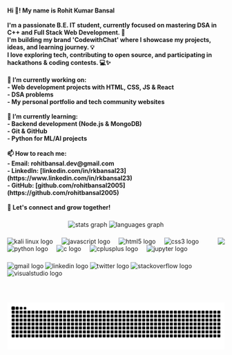 <h4 align="left">Hi 👋! My name is Rohit Kumar Bansal<br><br>I'm a passionate B.E. IT student, currently focused on mastering DSA in C++ and Full Stack Web Development. 🚀  <br>I'm building my brand 'CodewithChat' where I showcase my projects, ideas, and learning journey. 💡  <br>I love exploring tech, contributing to open source, and participating in hackathons & coding contests. 💻✨<br><br>🔭 I’m currently working on:  <br>- Web development projects with HTML, CSS, JS & React  <br>- DSA problems   <br>- My personal portfolio and tech community websites<br><br>🌱 I’m currently learning:  <br>- Backend development (Node.js & MongoDB)  <br>- Git & GitHub  <br>- Python for ML/AI projects<br><br>📫 How to reach me:  <br>- Email: rohitbansal.dev@gmail.com  <br>- LinkedIn: [linkedin.com/in/rkbansal23](https://www.linkedin.com/in/rkbansal23)  <br>- GitHub: [github.com/rohitbansal2005](https://github.com/rohitbansal2005)<br><br>🚀 Let's connect and grow together!</h4>

###

<div align="center">
  <img src="https://github-readme-stats.vercel.app/api?username=rohitbansal2005&hide_title=false&hide_rank=false&show_icons=true&include_all_commits=true&count_private=true&disable_animations=false&theme=dracula&locale=en&hide_border=false" height="150" alt="stats graph"  />
  <img src="https://github-readme-stats.vercel.app/api/top-langs?username=rohitbansal2005&locale=en&hide_title=false&layout=compact&card_width=320&langs_count=5&theme=dracula&hide_border=false" height="150" alt="languages graph"  />
</div>

###

<img align="right" height="150" src="https://camo.githubusercontent.com/15857bd385b12298e036391e6b9644e481eb0903f46311126cb5f571df2b3686/68747470733a2f2f77686f736172676879612e6e65746c6966792e6170702f636f6e74656e742f67697068792e676966"  />

###

<div align="left">
  <img src="https://www.kali.org/images/kali-logo.svg" height="30" alt="kali linux logo" />
  <img width="12" />
  <img src="https://cdn.jsdelivr.net/gh/devicons/devicon/icons/javascript/javascript-original.svg" height="30" alt="javascript logo"  />
  <img width="12" />
  <img src="https://cdn.jsdelivr.net/gh/devicons/devicon/icons/html5/html5-original.svg" height="30" alt="html5 logo"  />
  <img width="12" />
  <img src="https://cdn.jsdelivr.net/gh/devicons/devicon/icons/css3/css3-original.svg" height="30" alt="css3 logo"  />
  <img width="12" />
  <img src="https://cdn.jsdelivr.net/gh/devicons/devicon/icons/python/python-original.svg" height="30" alt="python logo"  />
  <img width="12" />
  <img src="https://cdn.jsdelivr.net/gh/devicons/devicon/icons/c/c-original.svg" height="30" alt="c logo"  />
  <img width="12" />
  <img src="https://cdn.jsdelivr.net/gh/devicons/devicon/icons/cplusplus/cplusplus-original.svg" height="30" alt="cplusplus logo"  />
  <img width="12" />
  <img src="https://cdn.jsdelivr.net/gh/devicons/devicon/icons/jupyter/jupyter-original.svg" height="30" alt="jupyter logo"  />
</div>

###

<div align="left">
  <img src="https://img.shields.io/static/v1?message=Gmail&logo=gmail&label=&color=D14836&logoColor=white&labelColor=&style=for-the-badge" height="35" alt="gmail logo"  />
  <img src="https://img.shields.io/static/v1?message=LinkedIn&logo=linkedin&label=&color=0077B5&logoColor=white&labelColor=&style=for-the-badge" height="35" alt="linkedin logo"  />
  <img src="https://img.shields.io/static/v1?message=Twitter&logo=twitter&label=&color=1DA1F2&logoColor=white&labelColor=&style=for-the-badge" height="35" alt="twitter logo"  />
  <img src="https://img.shields.io/static/v1?message=Stackoverflow&logo=stackoverflow&label=&color=FE7A16&logoColor=white&labelColor=&style=for-the-badge" height="35" alt="stackoverflow logo"  />
  <img src="https://img.shields.io/static/v1?message=Visual%20Studio%20Marketplace&logo=visualstudio&label=&color=e2165e&logoColor=white&labelColor=&style=for-the-badge" height="35" alt="visualstudio logo"  />
</div>

###

<br clear="both">

<img src="https://raw.githubusercontent.com/rohitbansal2005/rohitbansal2005/output/snake.svg" alt="Snake animation" />

###
